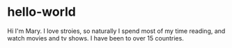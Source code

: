 # hello-world

Hi I'm Mary. I love stroies, so naturally I spend most of my time reading, and watch movies and tv shows.
I have been to over 15 countries.
